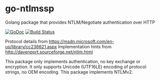 # go-ntlmssp
Golang package that provides NTLM/Negotiate authentication over HTTP

[![GoDoc](https://godoc.org/github.com/Azure/go-ntlmssp?status.svg)](https://godoc.org/github.com/Azure/go-ntlmssp) [![Build Status](https://travis-ci.org/Azure/go-ntlmssp.svg?branch=dev)](https://travis-ci.org/Azure/go-ntlmssp)

Protocol details from https://msdn.microsoft.com/en-us/library/cc236621.aspx
Implementation hints from http://davenport.sourceforge.net/ntlm.html

This package only implements authentication, no key exchange or encryption. It
only supports Unicode (UTF16LE) encoding of protocol strings, no OEM encoding.
This package implements NTLMv2.
